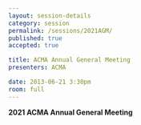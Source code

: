 ```yaml
---
layout: session-details
category: session
permalink: /sessions/2021AGM/
published: true
accepted: true

title: ACMA Annual General Meeting
presenters: ACMA

date: 2013-06-21 3:30pm
room: full
---
```


**2021 ACMA Annual General Meeting**